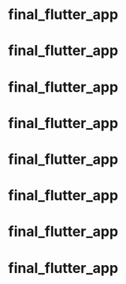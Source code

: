 # final_flutter_app
# final_flutter_app
# final_flutter_app
# final_flutter_app
# final_flutter_app
# final_flutter_app
# final_flutter_app
# final_flutter_app
